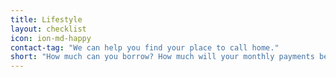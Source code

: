 ```yaml
---
title: Lifestyle
layout: checklist
icon: ion-md-happy
contact-tag: "We can help you find your place to call home."
short: "How much can you borrow? How much will your monthly payments be?"
---
```

